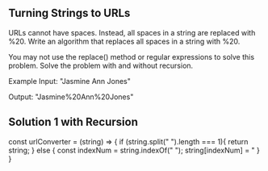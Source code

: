 ##  Turning Strings to URLs

URLs cannot have spaces. Instead, all spaces in a string are replaced with %20. Write an algorithm that replaces all spaces in a string with %20.

You may not use the replace() method or regular expressions to solve this problem. Solve the problem with and without recursion.

Example
Input: "Jasmine Ann Jones"

Output: "Jasmine%20Ann%20Jones"


## Solution 1 with Recursion

const urlConverter = (string) => {
if (string.split(" ").length === 1){
    return string;
  } else {
    const indexNum = string.indexOf(" ");
    string[indexNum] = "
  }
}